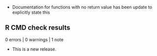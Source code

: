 * Documentation for functions with no return value has been update to explicitly state this

## R CMD check results

0 errors | 0 warnings | 1 note

* This is a new release.
